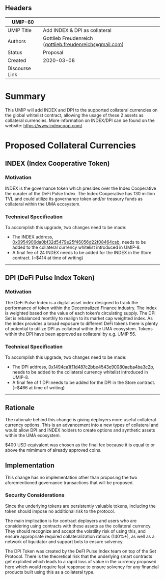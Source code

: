 ## Headers
| UMIP-60   |   |
|------------|---|
| UMIP Title | Add INDEX & DPI as collateral |
| Authors    | Gottlieb Freudenreich (gottlieb.freudenreich@gmail.com)
| Status     | Proposal |
| Created    | 2020-03-08 |
| Discourse Link | 

# Summary

This UMIP will add INDEX and DPI to the supported collateral currencies on the global whitelist contract, allowing the usage of these 2 assets as collateral currencies.
More information on INDEX/DPI can be found on the website: https://www.indexcoop.com/

# Proposed Collateral Currencies

## INDEX (Index Cooperative Token)
### Motivation 

INDEX is the governance token which presides over the Index Cooperative the curater of the DeFi Pulse Index. 
The Index Cooperative has 130 million TVL and could utilize its governance token and/or treasury funds as collateral within the UMA ecosystem.  


### Technical Specification
To accomplish this upgrade, two changes need to be made:

 * The INDEX address, [0x0954906da0bf32d5479e25f46056d22f08464cab][index], needs to be added to the collateral currency whitelist introduced in UMIP-8.
 * A final fee of 24 INDEX needs to be added for the INDEX in the Store contract. (~$414 at time of writing)

 [index]: https://etherscan.io/token/0x0954906da0Bf32d5479e25f46056d22f08464cab

---

## DPI (DeFi Pulse Index Token)
### Motivation

The DeFi Pulse Index is a digital asset index designed to track the performance of token within the Decentralized Finance industry. The index is weighted based on the value of each token’s circulating supply.
The DPI Set is rebalanced monthly to realign to its market cap weighted index. As the index provides a broad exposure to different DeFi tokens there is plenty of potential to utilize DPI as collateral within the UMA ecosystem.
Tokens within the DPI have been approved as collateral by e.g. UMIP 56.

### Technical Specification

To accomplish this upgrade, two changes need to be made:

 * The DPI address, [0x1494ca1f11d487c2bbe4543e90080aeba4ba3c2b][dpi], needs to be added to the collateral currency whitelist introduced in UMIP-8.
 * A final fee of 1 DPI needs to be added for the DPI in the Store contract. (~$466 at time of writing)

 [dpi]: https://etherscan.io/token/0x1494CA1F11D487c2bBe4543E90080AeBa4BA3C2b

---

## Rationale
The rationale behind this change is giving deployers more useful collateral currency options. This is an advancement into a new types of collateral and would allow DPI and INDEX holders to create options and synthetic assets within the UMA ecosystem.

$400 USD equivalent was chosen as the final fee because it is equal to or above the mimimum of already approved coins.

## Implementation

This change has no implementation other than proposing the two aforementioned governance transactions that will be proposed.

### Security Considerations

Since the underlying tokens are persistently valuable tokens, including the token should impose no additional risk to the protocol.

The main implication is for contract deployers and users who are considering using contracts with these assets as the collateral currency. They should recognize and accept the volatility risk of using this, and ensure appropriate required collateralization rations (140%+), as well as a network of liquidator and support bots to ensure solvency.

The DPI Token was created by the DeFI Pulse Index team on top of the Set Protocol. There is the theoretical risk that the underlying smart contracts get exploited which leads to a rapid loss of value in the currency proposed here which would require fast response to ensure solvency for any financial products built using this as a collateral type. 